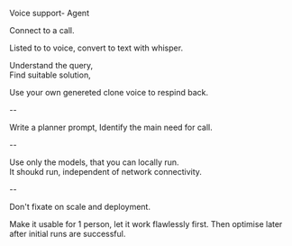 Voice support- Agent


Connect to a call. 

Listed to to voice,  convert to text with whisper. 

Understand the query,  
Find suitable solution, 

Use your own genereted clone voice to respind back. 

-- 

Write a planner prompt, 
Identify the main need for call. 

--

Use only the models,  that you can locally run.  
It shoukd run,  independent of network connectivity. 

--

Don't fixate on scale and deployment. 

Make it usable for 1 person,  let it work flawlessly  first.  Then optimise later after initial runs are successful. 

